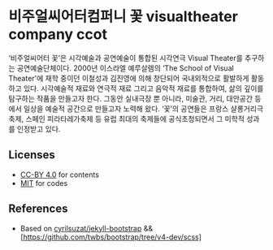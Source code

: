 # 비주얼씨어터컴퍼니 꽃 visualtheater company ccot

‘비주얼씨어터 꽃’은 시각예술과 공연예술이 통합된 시각연극 Visual Theater를 추구하는 공연예술단체이다. 2000년 이스라엘 예루살렘의 ‘The School of Visual Theater'에 재학 중이던 이철성과 김진영에 의해 창단되어 국내외적으로 활발하게 활동하고 있다. 시각예술적 재료와 연극적 재료 그리고 음악적 재료를 통합하여, 삶의 깊이를 탐구하는 작품을 만들고자 한다. 그동안 실내극장 뿐 아니라, 미술관, 거리, 대안공간 등에서 일상을 예술적 공간으로 만들고자 노력해 왔다. ‘꽃’의 공연들은 프랑스 샬롱거리극축제, 스페인 피라타레가축제 등 유럽 최대의 축제들에 공식초청되면서 그 미학적 성과를 인정받고 있다.

## Licenses
- [CC-BY 4.0](https://creativecommons.org/licenses/by/4.0/) for contents
- [MIT](https://opensource.org/licenses/MIT) for codes

## References
- Based on [cyrilsuzat/jekyll-bootstrap](https://github.com/cyrilsuzat/jekyll-bootstrap) && [https://github.com/twbs/bootstrap/tree/v4-dev/scss]